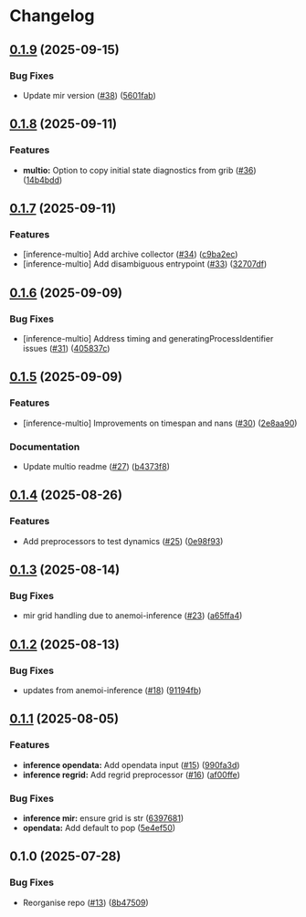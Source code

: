 # Changelog

## [0.1.9](https://github.com/ecmwf/anemoi-plugins-ecmwf/compare/inference-0.1.8...inference-0.1.9) (2025-09-15)


### Bug Fixes

* Update mir version ([#38](https://github.com/ecmwf/anemoi-plugins-ecmwf/issues/38)) ([5601fab](https://github.com/ecmwf/anemoi-plugins-ecmwf/commit/5601fab1e7e5eaff171017186059446ff934eb76))

## [0.1.8](https://github.com/ecmwf/anemoi-plugins-ecmwf/compare/inference-0.1.7...inference-0.1.8) (2025-09-11)


### Features

* **multio:** Option to copy initial state diagnostics from grib ([#36](https://github.com/ecmwf/anemoi-plugins-ecmwf/issues/36)) ([14b4bdd](https://github.com/ecmwf/anemoi-plugins-ecmwf/commit/14b4bdd6b3f69a33b1c5a71a043c76d982140ac9))

## [0.1.7](https://github.com/ecmwf/anemoi-plugins-ecmwf/compare/inference-0.1.6...inference-0.1.7) (2025-09-11)


### Features

* [inference-multio] Add archive collector ([#34](https://github.com/ecmwf/anemoi-plugins-ecmwf/issues/34)) ([c9ba2ec](https://github.com/ecmwf/anemoi-plugins-ecmwf/commit/c9ba2ecfc9c541fa4166a3c1bcce08aa0ef4efc1))
* [inference-multio] Add disambiguous entrypoint ([#33](https://github.com/ecmwf/anemoi-plugins-ecmwf/issues/33)) ([32707df](https://github.com/ecmwf/anemoi-plugins-ecmwf/commit/32707df09126b8edf2a00a65f0acefc231e87d58))

## [0.1.6](https://github.com/ecmwf/anemoi-plugins-ecmwf/compare/inference-0.1.5...inference-0.1.6) (2025-09-09)


### Bug Fixes

* [inference-multio] Address timing and generatingProcessIdentifier issues ([#31](https://github.com/ecmwf/anemoi-plugins-ecmwf/issues/31)) ([405837c](https://github.com/ecmwf/anemoi-plugins-ecmwf/commit/405837c889e5d50baf4fb063362a85ca6eaa9240))

## [0.1.5](https://github.com/ecmwf/anemoi-plugins-ecmwf/compare/inference-0.1.4...inference-0.1.5) (2025-09-09)


### Features

* [inference-multio] Improvements on timespan and nans ([#30](https://github.com/ecmwf/anemoi-plugins-ecmwf/issues/30)) ([2e8aa90](https://github.com/ecmwf/anemoi-plugins-ecmwf/commit/2e8aa90bc9ef7362da739cd9283b02d41a08bbfd))


### Documentation

* Update multio readme ([#27](https://github.com/ecmwf/anemoi-plugins-ecmwf/issues/27)) ([b4373f8](https://github.com/ecmwf/anemoi-plugins-ecmwf/commit/b4373f834d88356555531eb257c4087726631e94))

## [0.1.4](https://github.com/ecmwf/anemoi-plugins-ecmwf/compare/inference-0.1.3...inference-0.1.4) (2025-08-26)


### Features

* Add preprocessors to test dynamics  ([#25](https://github.com/ecmwf/anemoi-plugins-ecmwf/issues/25)) ([0e98f93](https://github.com/ecmwf/anemoi-plugins-ecmwf/commit/0e98f939b3d1c5a8b94d2082ef529062113c1e9f))

## [0.1.3](https://github.com/ecmwf/anemoi-plugins-ecmwf/compare/inference-0.1.2...inference-0.1.3) (2025-08-14)


### Bug Fixes

* mir grid handling due to anemoi-inference ([#23](https://github.com/ecmwf/anemoi-plugins-ecmwf/issues/23)) ([a65ffa4](https://github.com/ecmwf/anemoi-plugins-ecmwf/commit/a65ffa49b6f4785bf46b6ae763ac369878e3ec1b))

## [0.1.2](https://github.com/ecmwf/anemoi-plugins-ecmwf/compare/inference-0.1.1...inference-0.1.2) (2025-08-13)


### Bug Fixes

* updates from anemoi-inference ([#18](https://github.com/ecmwf/anemoi-plugins-ecmwf/issues/18)) ([91194fb](https://github.com/ecmwf/anemoi-plugins-ecmwf/commit/91194fbb30ea9279d255e1f17cfab7b4e31533c7))

## [0.1.1](https://github.com/ecmwf/anemoi-plugins-ecmwf/compare/inference-0.1.0...inference-0.1.1) (2025-08-05)


### Features

* **inference opendata:** Add opendata input ([#15](https://github.com/ecmwf/anemoi-plugins-ecmwf/issues/15)) ([990fa3d](https://github.com/ecmwf/anemoi-plugins-ecmwf/commit/990fa3ddd60b058005f6cb33c2d53eea289c632d))
* **inference regrid:** Add regrid preprocessor ([#16](https://github.com/ecmwf/anemoi-plugins-ecmwf/issues/16)) ([af00ffe](https://github.com/ecmwf/anemoi-plugins-ecmwf/commit/af00ffe5d57f3e5b8b65bbcba7791fa00070d1ba))


### Bug Fixes

* **inference mir:** ensure grid is str ([6397681](https://github.com/ecmwf/anemoi-plugins-ecmwf/commit/63976811396341e83b0c421c03fd572f78d28b53))
* **opendata:** Add default to pop ([5e4ef50](https://github.com/ecmwf/anemoi-plugins-ecmwf/commit/5e4ef504c11bfb04e820a5cf46d62add965772ba))

## 0.1.0 (2025-07-28)


### Bug Fixes

* Reorganise repo ([#13](https://github.com/ecmwf/anemoi-plugins-ecmwf/issues/13)) ([8b47509](https://github.com/ecmwf/anemoi-plugins-ecmwf/commit/8b47509110db13f106f11397cbb2f89d80e82952))

